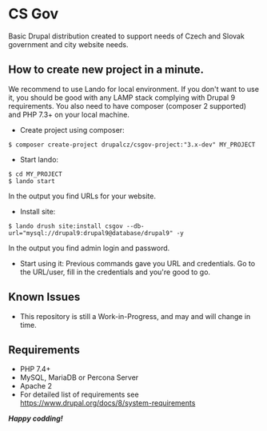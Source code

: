 # CS Gov

Basic Drupal distribution created to support needs of Czech and Slovak government and city website needs.

## How to create new project in a minute.

We recommend to use Lando for local environment. If you don't want to use it, you should be good with any LAMP stack
complying with Drupal 9 requirements. You also need to have composer (composer 2 supported) and PHP 7.3+ on your local machine.

- Create project using composer:
```
$ composer create-project drupalcz/csgov-project:"3.x-dev" MY_PROJECT
```

- Start lando:
``` 
$ cd MY_PROJECT
$ lando start
```
In the output you find URLs for your website.

- Install site:
``` 
$ lando drush site:install csgov --db-url="mysql://drupal9:drupal9@database/drupal9" -y
```
In the output you find admin login and password.

- Start using it:
Previous commands gave you URL and credentials. Go to the URL/user, fill in the credentials and you're good to go.

## Known Issues

* This repository is still a Work-in-Progress, and may and will change in time.

## Requirements

* PHP 7.4+
* MySQL, MariaDB or Percona Server
* Apache 2
* For detailed list of requirements see https://www.drupal.org/docs/8/system-requirements

***Happy codding!***
